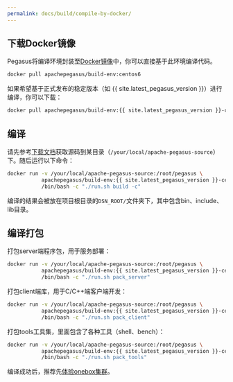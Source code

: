 ```yaml
---
permalink: docs/build/compile-by-docker/
---
```


## 下载Docker镜像

Pegasus将编译环境封装至[Docker镜像](https://hub.docker.com/r/apachepegasus/build-env)中，你可以直接基于此环境编译代码。

```sh
docker pull apachepegasus/build-env:centos6
```

如果希望基于正式发布的稳定版本（如 {{ site.latest_pegasus_version }}）进行编译，你可以下载：

```sh
docker pull apachepegasus/build-env:{{ site.latest_pegasus_version }}-centos6
```

## 编译

请先参考[下载文档](/docs/downloads)获取源码到某目录（`/your/local/apache-pegasus-source`）下。随后运行以下命令：

```sh
docker run -v /your/local/apache-pegasus-source:/root/pegasus \
           apachepegasus/build-env:{{ site.latest_pegasus_version }}-centos6 \
           /bin/bash -c "./run.sh build -c"
```

编译的结果会被放在项目根目录的`DSN_ROOT/`文件夹下，其中包含bin、include、lib目录。

## 编译打包

打包server端程序包，用于服务部署：

```bash
docker run -v /your/local/apache-pegasus-source:/root/pegasus \
           apachepegasus/build-env:{{ site.latest_pegasus_version }}-centos6 \
           /bin/bash -c "./run.sh pack_server"
```

打包client端库，用于C/C++端客户端开发：

```bash
docker run -v /your/local/apache-pegasus-source:/root/pegasus \
           apachepegasus/build-env:{{ site.latest_pegasus_version }}-centos6 \
           /bin/bash -c "./run.sh pack_client"
```

打包tools工具集，里面包含了各种工具（shell、bench）：

```bash
docker run -v /your/local/apache-pegasus-source:/root/pegasus \
           apachepegasus/build-env:{{ site.latest_pegasus_version }}-centos6 \
           /bin/bash -c "./run.sh pack_tools"
```

编译成功后，推荐先[体验onebox集群](/overview/onebox)。
